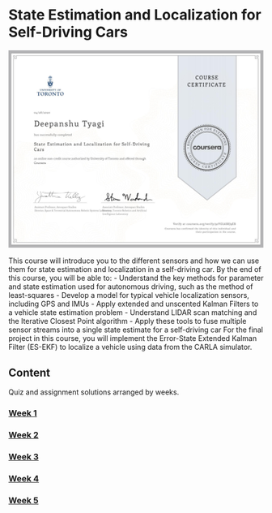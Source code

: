 # State Estimation and Localization for Self-Driving Cars

![Certificate](./92YGL6SRJ9EB.png)

This course will introduce you to the different sensors and how we can use them for state estimation and localization in a self-driving car. By the end of this course, you will be able to: - Understand the key methods for parameter and state estimation used for autonomous driving, such as the method of least-squares - Develop a model for typical vehicle localization sensors, including GPS and IMUs - Apply extended and unscented Kalman Filters to a vehicle state estimation problem - Understand LIDAR scan matching and the Iterative Closest Point algorithm - Apply these tools to fuse multiple sensor streams into a single state estimate for a self-driving car For the final project in this course, you will implement the Error-State Extended Kalman Filter (ES-EKF) to localize a vehicle using data from the CARLA simulator.

## Content

Quiz and assignment solutions arranged by weeks.

### [Week 1](./Week_1)

### [Week 2](./Week_2)

### [Week 3](./Week_3)

### [Week 4](./Week_4)

### [Week 5](./Week_5)